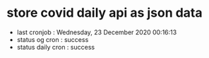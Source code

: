 # store covid daily api as json data

- last cronjob : Wednesday, 23 December 2020 00:16:13
- status og cron : success
- status daily cron : success
      
      